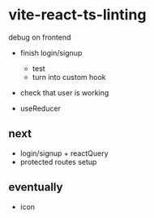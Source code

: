 # vite-react-ts-linting

debug on frontend

- finish login/signup
  - test
  - turn into custom hook
- check that user is working

- useReducer

## next

- login/signup + reactQuery
- protected routes setup

## eventually

- icon
